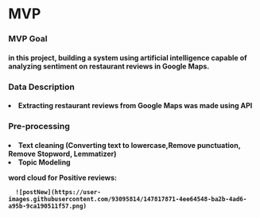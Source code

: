 <h1> MVP    </h1>

<h3>MVP Goal </h3>
<h4>in this project, building a system using artificial intelligence capable of analyzing sentiment on restaurant reviews in Google Maps.</h4>
 
      
      

      
      
 <h3>Data Description</h3>
 <h4> <li> Extracting restaurant reviews from Google Maps was made using API</li> </h4>
 
 <h3>Pre-processing</h3>
 
 <h4>  
     <li>  Text cleaning (Converting text to lowercase,Remove punctuation, Remove Stopword, Lemmatizer) </li> 
       <li>  Topic Modeling </li> 
 
 word cloud for Positive reviews:
 
 
      ![postNew](https://user-images.githubusercontent.com/93095814/147817871-4ee64548-ba2b-4ad6-a95b-9ca190511f57.png)

</h4>

     
      
